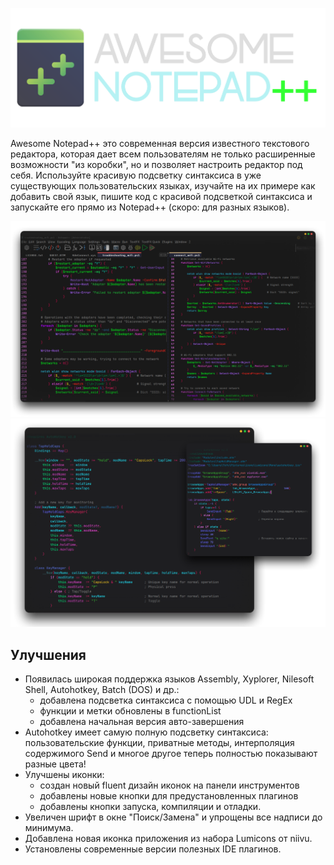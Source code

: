 ![](https://github.com/JoyHak/awesome-notepad-plus-plus/blob/main/images/banner.png)

Awesome Notepad++ это современная версия известного текстового редактора, которая дает всем пользователям не только расширенные возможности "из коробки", но и позволяет настроить редактор под себя. Используйте красивую подсветку синтаксиса в уже существующих пользовательских языках, изучайте на их примере как добавить свой язык, пишите код с красивой подсветкой синтаксиса и запускайте его прямо из Notepad++ (скоро: для разных языков).

![](https://github.com/JoyHak/awesome-notepad-plus-plus/blob/main/images/toolbar.png)
![](https://github.com/JoyHak/awesome-notepad-plus-plus/blob/main/images/class.png)

## Улучшения

- Появилась широкая поддержка языков Assembly, Xyplorer, Nilesoft Shell, Autohotkey, Batch (DOS) и др.:
  - добавлена подсветка синтаксиса с помощью UDL и RegEx
  - функции и метки обновлены в functionList
  - добавлена начальная версия авто-завершения
- Autohotkey имеет самую полную подсветку синтаксиса: пользовательские функции, приватные методы, интерполяция
содержимого Send и многое другое теперь полностью показывают разные цвета!
- Улучшены иконки: 
  - создан новый fluent дизайн иконок на панели инструментов
  - добавлены новые кнопки для предустановленных плагинов
  - добавлены кнопки запуска, компиляции и отладки.
- Увеличен шрифт в окне "Поиск/Замена" и упрощены все надписи до минимума.
- Добавлена новая иконка приложения из набора Lumicons от niivu.
- Установлены современные версии полезных IDE плагинов.
